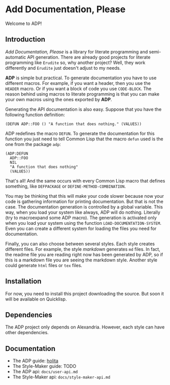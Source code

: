 # Add Documentation, Please

Welcome to ADP!

## Introduction

_Add Documentation, Please_ is a library for literate programming and semi-automatic API generation. There are already good projects for literate programming like `Erudite` so, why another project? Well, they work differently and `Erudite` just doesn't adjust to my needs.

**ADP** is simple but practical. To generate documentation you have to use different macros. For example, if you want a header, then you use the `HEADER` macro. Or if you want a block of code you use `CODE-BLOCK`. The reason behind using macros to literate programming is that you can make your own macros using the ones exported by **ADP**.

Generating the API documentation is also easy. Suppose that you have the following function definition:

```
(DEFUN ADP::FOO () "A function that does nothing." (VALUES))
```

ADP redefines the macro `DEFUN`. To generate the documentation for this function you just need to tell Common Lisp that the macro `defun` used is the one from the package `adp`:

```
(ADP:DEFUN
  ADP::FOO
  NIL
  "A function that does nothing"
  (VALUES))
```

That's all! And the same occurs with every Common Lisp macro that defines something, like `DEFPACKAGE` or `DEFINE-METHOD-COMBINATION`.

You may be thinking that this will make your code slower because now your code is gathering information for printing documentation. But that is not the case. The documentation generation is controlled by a global variable. This way, when you load your system like always, ADP will do nothing. Literally (try to macroexpand some ADP macro). The generation is activated only when you load your system using the function `LOAD-DOCUMENTATION-SYSTEM`. Even you can create a different system for loading the files you need for documentation.

Finally, you can also choose between several styles. Each style creates different files. For example, the style _markdown_ generates `md` files. In fact, the readme file you are reading right now has been generated by ADP, so if this is a markdown file you are seeing the markdown style. Another style could generate `html` files or `tex` files.

## Installation

For now, you need to install this project downloading the source. But soon it will be available on Quicklisp.

## Dependencies

The ADP project only depends on Alexandria. However, each style can have other dependencies.

## Documentation

* The ADP guide: [holita](#Dependecies)
* The Style-Maker guide: TODO
* The ADP api: `docs/user-api.md`
* The Style-Maker api: `docs/style-maker-api.md`

